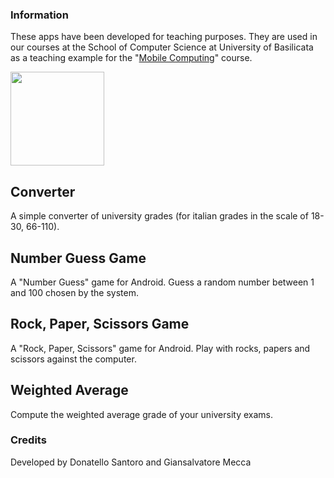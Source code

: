 ### Information

These apps have been developed for teaching purposes. They are used in our courses at the School of Computer Science at University of Basilicata as a teaching example for the "[Mobile Computing](http://www.informatica.unibas.it/moodle)" course.

<a href="https://play.google.com/store/apps/developer?id=School+of+Computer+Science+-+Univ.+of+Basilicata"><img src="https://play.google.com/intl/en_us/badges/images/generic/en-play-badge.png" width="150"/></a>

## Converter
A simple converter of university grades (for italian grades in the scale of 18-30, 66-110).

## Number Guess Game
A "Number Guess" game for Android. Guess a random number between 1 and 100 chosen by the system.

## Rock, Paper, Scissors Game
A "Rock, Paper, Scissors" game for Android. Play with rocks, papers and scissors against the computer.

## Weighted Average
Compute the weighted average grade of your university exams.


### Credits

Developed by
Donatello Santoro and Giansalvatore Mecca
